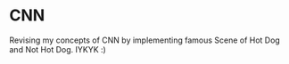 # CNN
Revising my concepts of CNN by implementing famous Scene of Hot Dog and Not Hot Dog. IYKYK :)
